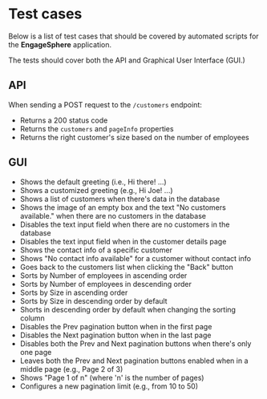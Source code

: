 # Test cases

Below is a list of test cases that should be covered by automated scripts for the **EngageSphere** application.

The tests should cover both the API and Graphical User Interface (GUI.)

## API

When sending a POST request to the `/customers` endpoint:

- Returns a 200 status code
- Returns the `customers` and `pageInfo` properties
- Returns the right customer's size based on the number of employees

## GUI

- Shows the default greeting (i.e., Hi there! ...)
- Shows a customized greeting (e.g., Hi Joe! ...)
- Shows a list of customers when there's data in the database
- Shows the image of an empty box and the text "No customers available." when there are no customers in the database
- Disables the text input field when there are no customers in the database
- Disables the text input field when in the customer details page
- Shows the contact info of a specific customer
- Shows "No contact info available" for a customer without contact info
- Goes back to the customers list when clicking the "Back" button
- Sorts by Number of employees in ascending order
- Sorts by Number of employees in descending order
- Sorts by Size in ascending order
- Sorts by Size in descending order by default
- Shorts in descending order by default when changing the sorting column
- Disables the Prev pagination button when in the first page
- Disables the Next pagination button when in the last page
- Disables both the Prev and Next pagination buttons when there's only one page
- Leaves both the Prev and Next pagination buttons enabled when in a middle page (e.g., Page 2 of 3)
- Shows "Page 1 of n" (where 'n' is the number of pages)
- Configures a new pagination limit (e.g., from 10 to 50)
